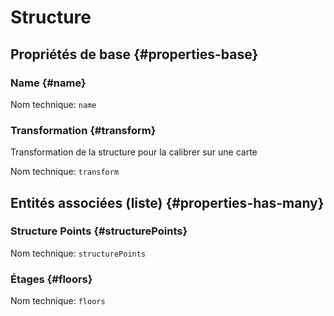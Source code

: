 # Structure
<!--- THIS FILE IS GENERATED PLEASE DO NOT EDIT IT DIRECTLY --->



## Propriétés de base {#properties-base} ##

### Name {#name}



Nom technique: ```name```

### Transformation {#transform}

Transformation de la structure pour la calibrer sur une carte

Nom technique: ```transform```




## Entités associées (liste) {#properties-has-many} ##

###  Structure Points {#structurePoints}



Nom technique: ```structurePoints```

### Étages {#floors}



Nom technique: ```floors```




